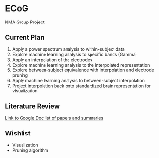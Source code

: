 # ECoG
NMA Group Project


## Current Plan

1) Apply a power spectrum analysis to within-subject data
2) Explore machine learning analysis to specific bands (Gamma)
3) Apply an interpolation of the electrodes
4) Explore machine learning analysis to the interpolated representation
5) Explore between-subject equivalence with interpolation and electrode pruning
6) Apply machine learning analysis to between-subject interpolation
7) Project interpolation back onto standardized brain representation for visualization

## Literature Review
[Link to Google Doc list of papers and summaries](https://docs.google.com/document/d/1E7OyIJhL5ngDALeNqR2FIgbHMyC6esvj60_wHXJFnz4/edit)
## Wishlist

* Visualization
* Pruning algorithm
